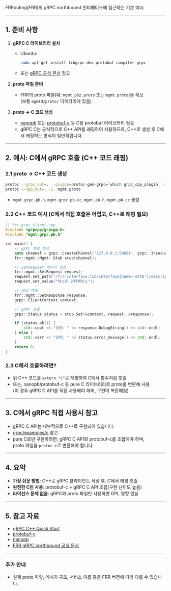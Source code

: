 FRRouting(FRR)의 gRPC northbound 인터페이스에 접근하는 기본 예시

---

## 1. 준비 사항

1. **gRPC C 라이브러리 설치**
   - Ubuntu:  
     ```sh
     sudo apt-get install libgrpc-dev protobuf-compiler-grpc
     ```
   - 또는 [gRPC 공식 문서](https://grpc.io/docs/languages/c/) 참고

2. **proto 파일 준비**
   - FRR의 proto 파일(예: `mgmt_pb2.proto` 또는 `mgmt.proto`)을 확보  
     (보통 `mgmtd/proto/` 디렉터리에 있음)

3. **proto → C 코드 생성**
   - [nanopb](https://jpa.kapsi.fi/nanopb/) 또는 [protobuf-c](https://github.com/protobuf-c/protobuf-c) 등 C용 protobuf 라이브러리 필요
   - gRPC C는 공식적으로 C++ API를 래핑하여 사용하므로, C++로 생성 후 C에서 래핑하는 방식이 일반적입니다.

---

## 2. 예시: C에서 gRPC 호출 (C++ 코드 래핑)

### 2.1 proto → C++ 코드 생성

```sh
protoc --grpc_out=. --plugin=protoc-gen-grpc=`which grpc_cpp_plugin` -I. mgmt.proto
protoc --cpp_out=. -I. mgmt.proto
```
- `mgmt.grpc.pb.h`, `mgmt.grpc.pb.cc`, `mgmt.pb.h`, `mgmt.pb.cc` 생성

### 2.2 C++ 코드 예시 (C에서 직접 호출은 어렵고, C++로 래핑 필요)

```cpp
// frr_grpc_client.cpp
#include <grpcpp/grpcpp.h>
#include "mgmt.grpc.pb.h"

int main() {
    // gRPC 채널 생성
    auto channel = grpc::CreateChannel("127.0.0.1:50051", grpc::InsecureChannelCredentials());
    frr::mgmt::Mgmt::Stub stub(channel);

    // SetRequest 메시지 생성
    frr::mgmt::SetRequest request;
    request.set_path("/frr-interface:lib/interface[name='eth0']/description");
    request.set_value("테스트 인터페이스");

    // 응답 객체
    frr::mgmt::SetResponse response;
    grpc::ClientContext context;

    // gRPC 호출
    grpc::Status status = stub.Set(&context, request, &response);

    if (status.ok()) {
        std::cout << "성공: " << response.DebugString() << std::endl;
    } else {
        std::cerr << "실패: " << status.error_message() << std::endl;
    }
    return 0;
}
```

### 2.3 C에서 호출하려면?

- 위 C++ 코드를 `extern "C"`로 래핑하여 C에서 함수처럼 호출
- 또는, nanopb/protobuf-c 등 pure C 라이브러리로 proto를 변환해 사용  
  (이 경우 gRPC C API를 직접 사용해야 하며, 구현이 복잡해짐)

---

## 3. C에서 gRPC 직접 사용시 참고

- gRPC C API는 내부적으로 C++로 구현되어 있습니다.
- [grpc/examples/c](https://github.com/grpc/grpc/tree/master/examples/c) 참고
- pure C로만 구현하려면, gRPC C API와 protobuf-c를 조합해야 하며,  
  proto 파일을 `protoc-c`로 변환해야 합니다.

---

## 4. 요약

- **가장 쉬운 방법**: C++로 gRPC 클라이언트 작성 후, C에서 래핑 호출
- **완전한 C만 사용**: protobuf-c + gRPC C API 조합(구현 난이도 높음)
- **라이선스 문제 없음**: gRPC와 proto 파일만 사용하면 GPL 영향 없음

---

## 5. 참고 자료

- [gRPC C++ Quick Start](https://grpc.io/docs/languages/cpp/quickstart/)
- [protobuf-c](https://github.com/protobuf-c/protobuf-c)
- [nanopb](https://jpa.kapsi.fi/nanopb/)
- [FRR gRPC northbound 공식 문서](https://docs.frrouting.org/en/latest/grpc-northbound.html)

---

### 추가 안내  
- 실제 proto 파일, 메시지 구조, 서비스 이름 등은 FRR 버전에 따라 다를 수 있습니다.  
